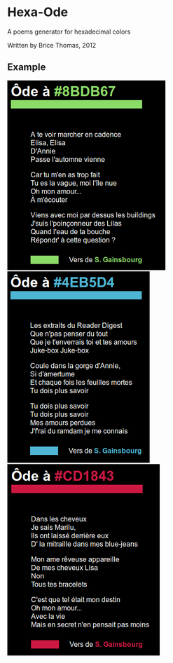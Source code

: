 Hexa-Ode
========

A poems generator for hexadecimal colors

Written by Brice Thomas, 2012

Example
-------
![ode1](screenshots/ode1.png)
![ode2](screenshots/ode2.png)
![ode3](screenshots/ode3.png)
